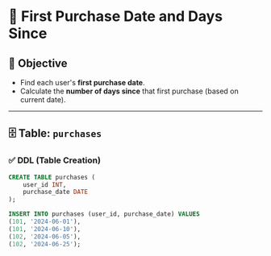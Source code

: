 # 🧾 First Purchase Date and Days Since

## 📌 Objective

- Find each user's **first purchase date**.
- Calculate the **number of days since** that first purchase (based on current date).

---

## 🗄️ Table: `purchases`

### ✅ DDL (Table Creation)

```sql
CREATE TABLE purchases (
    user_id INT,
    purchase_date DATE
);

INSERT INTO purchases (user_id, purchase_date) VALUES 
(101, '2024-06-01'),
(101, '2024-06-10'),
(102, '2024-06-05'),
(102, '2024-06-25');
